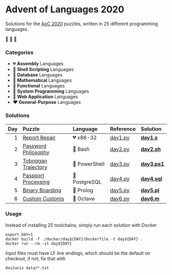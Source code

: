 # Advent of Languages 2020

Solutions for the [AoC 2020](https://adventofcode.com/2020) puzzles, written in 25 different programming languages.

:christmas_tree: :christmas_tree: :christmas_tree:

### Categories

- 💔 **Assembly** Languages
- 🖤 **Shell Scripting** Languages
- 💛 **Database** Languages
- 🧡 **Mathematical** Languages
- 💜 **Functional** Languages
- 💙 **System Programming** Languages
- 💚 **Web Application** Languages
- ❤️ **General-Purpose** Languages

### Solutions

| Day | Puzzle | Language | Reference | Solution |
| --: | :----- | :------- | :-------- | :------- |
| 1 | [Report Repair](https://adventofcode.com/2020/day/1) | 💔 x86-32 | [day1.py](https://github.com/blu3r4y/AdventOfCode2020/blob/main/src/day1.py) | **[day1.s](src/day1.s)** |
| 2 | [Password Philosophy](https://adventofcode.com/2020/day/2) | 🖤 Bash | [day2.py](https://github.com/blu3r4y/AdventOfCode2020/blob/main/src/day2.py) | **[day2.sh](src/day2.sh)** |
| 3 | [Toboggan Trajectory](https://adventofcode.com/2020/day/3) | 🖤 PowerShell | [day3.py](https://github.com/blu3r4y/AdventOfCode2020/blob/main/src/day3.py) | **[day3.ps1](src/day3.ps1)** |
| 4 | [Passport Processing](https://adventofcode.com/2020/day/4) | 💛 PostgreSQL | [day4.py](https://github.com/blu3r4y/AdventOfCode2020/blob/main/src/day4.py) | **[day4.sql](src/day4.sql)** |
| 5 | [Binary Boarding](https://adventofcode.com/2020/day/5) | 🧡 Prolog | [day5.py](https://github.com/blu3r4y/AdventOfCode2020/blob/main/src/day5.py) | **[day5.pl](src/day5.pl)** |
| 6 | [Custom Customs](https://adventofcode.com/2020/day/6) | 🧡 Octave | [day6.py](https://github.com/blu3r4y/AdventOfCode2020/blob/main/src/day6.py) | **[day6.m](src/day6.m)** |

### Usage

Instead of installing 25 toolchains, simply run each solution with Docker

    export DAY=1
    docker build -f ./docker/day${DAY}/Dockerfile -t day${DAY} .
    docker run --rm -it day${DAY}

Input files must have LF line endings, which should be the default on checkout, if not, fix that with

    dos2unix data/*.txt
